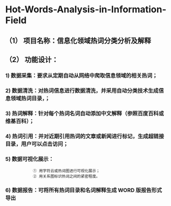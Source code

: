 # Hot-Words-Analysis-in-Information-Field

## （1） 项目名称：信息化领域热词分类分析及解释 

## （2） 功能设计： 

### 		1) 数据采集：要求从定期自动从网络中爬取信息领域的相关热词； 
###		2) 数据清洗：对热词信息进行数据清洗，并采用自动分类技术生成信息领域热词目录，； 
###		3) 热词解释：针对每个热词名词自动添加中文解释（参照百度百科或维基百科）； 
### 		4) 热词引用：并对近期引用热词的文章或新闻进行标记，生成超链接目录，用户可以点击访问； 

### 		5) 数据可视化展示： 
			    ① 用字符云或热词图进行可视化展示； 
			    ② 用关系图标识热词之间的紧密程度。 
###		6) 数据报告：可将所有热词目录和名词解释生成 WORD 版报告形式导出

